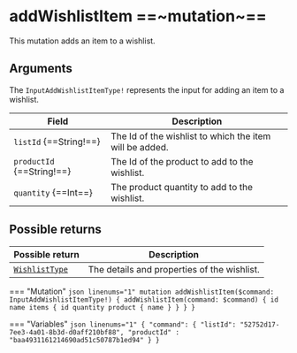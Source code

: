 # addWishlistItem ==~mutation~==

This mutation adds an item to a wishlist.

## Arguments

The `InputAddWishlistItemType!` represents the input for adding an item to a wishlist.

| Field                                                 | Description                                              |
|-------------------------------------------------------|----------------------------------------------------------|
| `listId` {==String!==}                                | The Id of the wishlist to which the item will be added.  |
| `productId` {==String!==}                             | The Id of the product to add to the wishlist.            |
| `quantity` {==Int==}                                  | The product quantity to add to the wishlist.             |

## Possible returns

| Possible return                                          	| Description                                   |
|---------------------------------------------------------	|-----------------------------------------------|
| [`WishlistType`](../objects/wishlist-type.md)          	|  The details and properties of the wishlist.  |


=== "Mutation"
    ```json linenums="1"
    mutation addWishlistItem($command: InputAddWishlistItemType!) {
      addWishlistItem(command: $command) {
        id
        name
        items {
          id
          quantity
          product {
            name
          }
        }
      }
    }
    ```

=== "Variables"
    ```json linenums="1"
    {
      "command": {
      "listId": "52752d17-7ee3-4a01-8b3d-d0aff210bf88",
      "productId" : "baa4931161214690ad51c50787b1ed94"
      }
    }
    ```